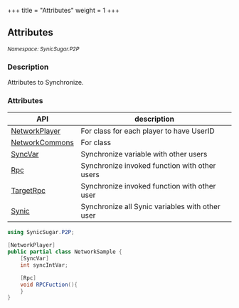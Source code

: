 +++
title = "Attributes"
weight = 1
+++

## Attributes
<small>*Namespace: SynicSugar.P2P*</small>


### Description
Attributes to Synchronize.


### Attributes
| API | description |
|---|---|
| [NetworkPlayer](../Attributes/networkplayer) | For class for each player to have UserID |
| [NetworkCommons](../Attributes/networkcommons) | For class |
| [SyncVar](../Attributes/syncvar) | Synchronize variable with other users |
| [Rpc](../Attributes/rpc) | Synchronize invoked function with other users |
| [TargetRpc](../Attributes/targetrpc) | Synchronize invoked function with other user |
| [Synic](../Attributes/synic) | Synchronize all Synic variables with other user |


```cs
using SynicSugar.P2P;

[NetworkPlayer]
public partial class NetworkSample {
    [SyncVar]
    int syncIntVar;

    [Rpc]
    void RPCFuction(){
    }
}
```